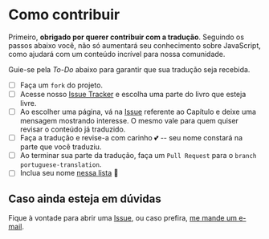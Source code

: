 # Como contribuir

Primeiro, **obrigado por querer contribuir com a tradução**. Seguindo os passos abaixo você, não só aumentará seu conhecimento sobre JavaScript, como ajudará com um conteúdo incrível para nossa comunidade. 

Guie-se pela _To-Do_ abaixo para garantir que sua tradução seja recebida.

- [ ] Faça um `fork` do projeto.
- [ ] Acesse nosso [Issue Tracker](waffle.io/cez-aug/You-Dont-Know-JS) e escolha uma parte do livro que esteja livre.
- [ ] Ao escolher uma página, vá na [Issue](https://github.com/cez-aug/You-Dont-Know-JS/issues) referente ao Capítulo e deixe uma mensagem mostrando interesse. O mesmo vale para quem quiser revisar o conteúdo já traduzido.
- [ ] Faça a tradução e revise-a com carinho :two_hearts:  -- seu nome constará na parte que você traduziu.
- [ ] Ao terminar sua parte da tradução, faça um `Pull Request` para o `branch` `portuguese-translation`.
- [ ] Inclua seu nome [nessa lista](CONTRIBUTORS.md) :star2:

## Caso ainda esteja em dúvidas

Fique à vontade para abrir uma [Issue](https://github.com/cez-aug/You-Dont-Know-JS/issues), ou caso prefira, [me mande um e-mail](mailto:me@cezar.work).
